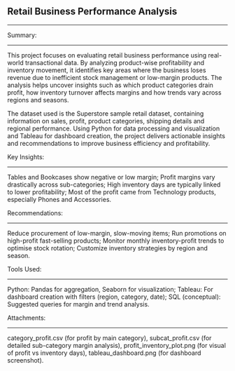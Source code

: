 Retail Business Performance Analysis
-------------------------------------
-------------------------------------

Summary:
________
This project focuses on evaluating retail business performance using real-world transactional data. By analyzing product-wise profitability and inventory movement, it identifies key areas where the business loses revenue due to inefficient stock management or low-margin products. The analysis helps uncover insights such as which product categories drain profit, how inventory turnover affects margins and how trends vary across regions and seasons.

The dataset used is the Superstore sample retail dataset, containing information on sales, profit, product categories, shipping details and regional performance. Using Python for data processing and visualization and Tableau for dashboard creation, the project delivers actionable insights and recommendations to improve business efficiency and profitability.


Key Insights:
_____________
Tables and Bookcases show negative or low margin;
Profit margins vary drastically across sub-categories;
High inventory days are typically linked to lower profitability;
Most of the profit came from Technology products, especially Phones and Accessories.


Recommendations:
________________
Reduce procurement of low-margin, slow-moving items;
Run promotions on high-profit fast-selling products;
Monitor monthly inventory-profit trends to optimise stock rotation;
Customize inventory strategies by region and season.


Tools Used:
___________
Python: Pandas for aggregation, Seaborn for visualization;
Tableau: For dashboard creation with filters (region, category, date);
SQL (conceptual): Suggested queries for margin and trend analysis.


Attachments:
____________
category_profit.csv (for profit by main category),
subcat_profit.csv (for detailed sub-category margin analysis),
profit_inventory_plot.png (for visual of profit vs inventory days),
tableau_dashboard.png (for dashboard screenshot).
